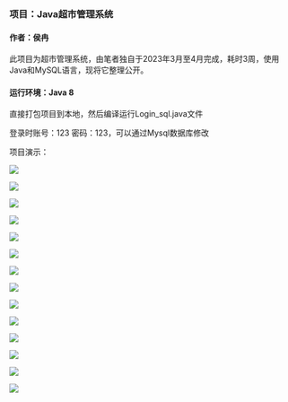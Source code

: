 ### 项目：Java超市管理系统
#### 作者：侯冉
此项目为超市管理系统，由笔者独自于2023年3月至4月完成，耗时3周，使用Java和MySQL语言，现将它整理公开。



#### 运行环境：Java 8
直接打包项目到本地，然后编译运行Login_sql.java文件

登录时账号：123 密码：123，可以通过Mysql数据库修改

项目演示：



![](https://github.com/houran255/market_houran/blob/master/README_Assets/1.png "")

![](https://github.com/houran255/market_houran/blob/master/README_Assets/2.png "")

![](https://github.com/houran255/market_houran/blob/master/README_Assets/3.png "")

![](https://github.com/houran255/market_houran/blob/master/README_Assets/4.png "")

![](https://github.com/houran255/market_houran/blob/master/README_Assets/5.png "")

![](https://github.com/houran255/market_houran/blob/master/README_Assets/6.png "")

![](https://github.com/houran255/market_houran/blob/master/README_Assets/7.png "")

![](https://github.com/houran255/market_houran/blob/master/README_Assets/8.png "")

![](https://github.com/houran255/market_houran/blob/master/README_Assets/9.png "")

![](https://github.com/houran255/market_houran/blob/master/README_Assets/10.png "")

![](https://github.com/houran255/market_houran/blob/master/README_Assets/11.png "")

![](https://github.com/houran255/market_houran/blob/master/README_Assets/12.png "")

![](https://github.com/houran255/market_houran/blob/master/README_Assets/13.png "")

![](https://github.com/houran255/market_houran/blob/master/README_Assets/14.png "")
